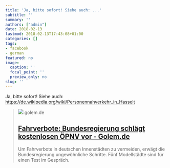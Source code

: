 ```yaml
---
title: 'Ja, bitte sofort! Siehe auch: ...'
subtitle: ''
summary: ''
authors: ["admin"]
date: 2018-02-13
lastmod: 2018-02-13T17:43:08+01:00
categories: []
tags:
- facebook
- german
featured: no
image:
  caption: ''
  focal_point: ''
  preview_only: no
slug: ''
---
```

Ja, bitte sofort!
Siehe auch: https://de.wikipedia.org/wiki/Personennahverkehr_in_Hasselt
> [![](https://www.golem.de/1802/132747-153697-i_rc.jpg)](https://www.golem.de/news/fahrverbote-bundesregierung-schlaegt-kostenlosen-oepnv-vor-1802-132747.html)
> golem.de
> ## [Fahrverbote: Bundesregierung schlägt kostenlosen ÖPNV vor - Golem.de](https://www.golem.de/news/fahrverbote-bundesregierung-schlaegt-kostenlosen-oepnv-vor-1802-132747.html)
>
>Um Fahrverbote in deutschen Innenstädten zu vermeiden, erwägt die Bundesregierung ungewöhnliche Schritte. Fünf Modellstädte sind für einen Test im Gespräch.


